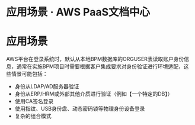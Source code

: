 # 应用场景 · AWS PaaS文档中心

# 应用场景

AWS平台在登录系统时，默认从本地BPM数据库的ORGUSER表读取账户身份信息，通常在实施BPM项目时需要根据客户集成要求对身份验证进行环境适配，这些情景可能包括：

  * 身份从LDAP/AD服务器验证
  * 身份从ERP/HRM或外部其他介质进行验证（例如【一个特定的DB】）
  * 使用CA签名登录
  * 使用指纹、USB身份盘、动态密码锁等物理身份设备登录
  * 复杂的组合模式